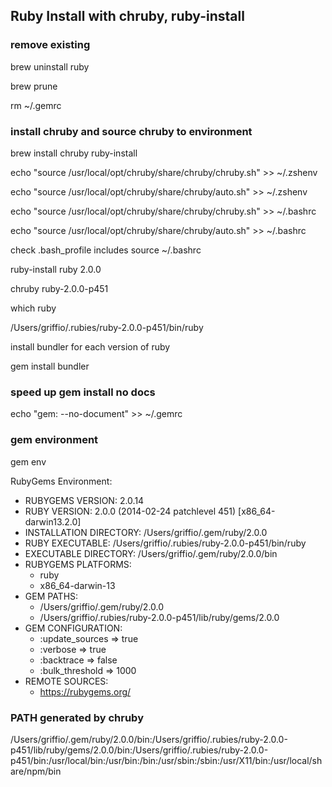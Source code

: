 ## Ruby Install with chruby, ruby-install

### remove existing
brew uninstall ruby

brew prune

rm ~/.gemrc

### install chruby and source chruby to environment 
brew install chruby ruby-install

echo "source /usr/local/opt/chruby/share/chruby/chruby.sh" >> ~/.zshenv

echo "source /usr/local/opt/chruby/share/chruby/auto.sh" >> ~/.zshenv

echo "source /usr/local/opt/chruby/share/chruby/chruby.sh" >> ~/.bashrc

echo "source /usr/local/opt/chruby/share/chruby/auto.sh" >> ~/.bashrc

check .bash_profile includes source ~/.bashrc

ruby-install ruby 2.0.0

chruby ruby-2.0.0-p451

which ruby

/Users/griffio/.rubies/ruby-2.0.0-p451/bin/ruby

install bundler for each version of ruby 

gem install bundler

### speed up gem install no docs
echo "gem: --no-document" >> ~/.gemrc

### gem environment
gem env

RubyGems Environment:
  - RUBYGEMS VERSION: 2.0.14
  - RUBY VERSION: 2.0.0 (2014-02-24 patchlevel 451) [x86_64-darwin13.2.0]
  - INSTALLATION DIRECTORY: /Users/griffio/.gem/ruby/2.0.0
  - RUBY EXECUTABLE: /Users/griffio/.rubies/ruby-2.0.0-p451/bin/ruby
  - EXECUTABLE DIRECTORY: /Users/griffio/.gem/ruby/2.0.0/bin
  - RUBYGEMS PLATFORMS:
    - ruby
    - x86_64-darwin-13
  - GEM PATHS:
     - /Users/griffio/.gem/ruby/2.0.0
     - /Users/griffio/.rubies/ruby-2.0.0-p451/lib/ruby/gems/2.0.0
  - GEM CONFIGURATION:
     - :update_sources => true
     - :verbose => true
     - :backtrace => false
     - :bulk_threshold => 1000
  - REMOTE SOURCES:
     - https://rubygems.org/

### PATH generated by chruby
/Users/griffio/.gem/ruby/2.0.0/bin:/Users/griffio/.rubies/ruby-2.0.0-p451/lib/ruby/gems/2.0.0/bin:/Users/griffio/.rubies/ruby-2.0.0-p451/bin:/usr/local/bin:/usr/bin:/bin:/usr/sbin:/sbin:/usr/X11/bin:/usr/local/share/npm/bin
